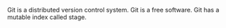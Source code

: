 Git is a distributed version control system.
Git is a free software.
Git has a mutable index called stage.
